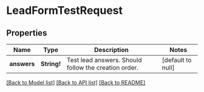 # LeadFormTestRequest

## Properties
Name | Type | Description | Notes
------------ | ------------- | ------------- | -------------
**answers** | **String!** | Test lead answers. Should follow the creation order. | [default to null]

[[Back to Model list]](../README.md#documentation-for-models) [[Back to API list]](../README.md#documentation-for-api-endpoints) [[Back to README]](../README.md)


